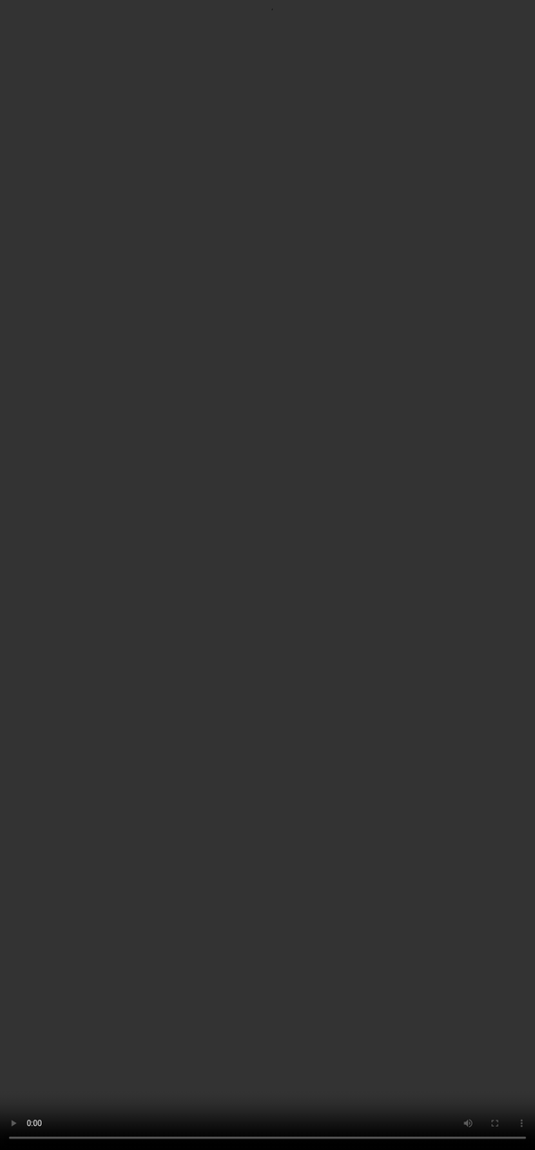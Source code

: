 ## What is Preference Ranking?

<video src="${PRIVATE_PREFERENCE_RANKING_VIDEO}" frameborder="0" allowfullscreen style="position: absolute; top: 0; left: 0; width: 100%; height: 100%; border: none; object-fit: cover;" controls="" controlslist="nodownload nofullscreen" style="width: 100%" />

With the growing use of Artificial Intelligence, Large Language Models have become increasingly important in powering chatbots, virtual assistants and other intelligent applications. While these models give impressive responses, it is crucial to consistently fine tune them through training and evaluation to maintain the quality, factuality, accuracy and relevance of outputs. This is where **Preference Ranking** becomes crucial.

Preference Ranking is a widely used method  to evaluate and compare multiple responses generated by LLMs. Responses are evaluated against a rubric and then ranked on a Likert Scale. It serves as a reward system where the model learns that responses ranked higher are good responses and it tunes itself to generate highly ranked responses in future interactions. The ranking is also followed by a justification which is backed by evidence borrowing from all the individual rubrics the response is evaluated against. This justification serves as ordered feedback that trains the model to make tailored adjustments. The model learns from detailed explanations and makes targeted changes performing better in complex output patterns.
